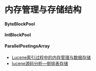 # 内存管理与存储结构
#### ByteBlockPool   
#### IntBlockPool    
#### ParallelPostingsArray

* [Lucene索引过程中的内存管理与数据存储](http://sbp810050504.blog.51cto.com/2799422/1440572/)   
* [lucene源码分析—倒排表存储](http://blog.csdn.net/sunhaidong886/article/details/51517840)

